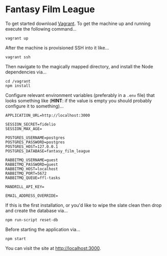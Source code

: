 Fantasy Film League
===

To get started download [Vagrant](https://www.vagrantup.com/). To get the
machine up and running execute the following command...

```
vagrant up
```

After the machine is provisioned SSH into it like...

```
vagrant ssh
```

Then navigate to the magically mapped directory, and install the Node
dependencies via...

```
cd /vagrant
npm install
```

Configure relevant environment variables (preferably in a `.env` file) that looks
something like (**HINT**: if the value is empty you should probably configure
it to something)...

```
APPLICATION_URL=http://localhost:3000

SESSION_SECRET=fidelio
SESSION_MAX_AGE=

POSTGRES_USERNAME=postgres
POSTGRES_PASSWORD=postgres
POSTGRES_HOST=127.0.0.1
POSTGRES_DATABASE=fantasy_film_league

RABBITMQ_USERNAME=guest
RABBITMQ_PASSWORD=guest
RABBITMQ_HOST=localhost
RABBITMQ_PORT=5672
RABBITMQ_QUEUE=ffl-tasks

MANDRILL_API_KEY=

EMAIL_ADDRESS_OVERRIDE=

```

If this is the first installation, or you'd like to wipe the slate clean then
drop and create the database via...

```
npm run-script reset-db
```

Before starting the application via...

```
npm start
```

You can visit the site at [http://localhost:3000](http://localhost:3000).

